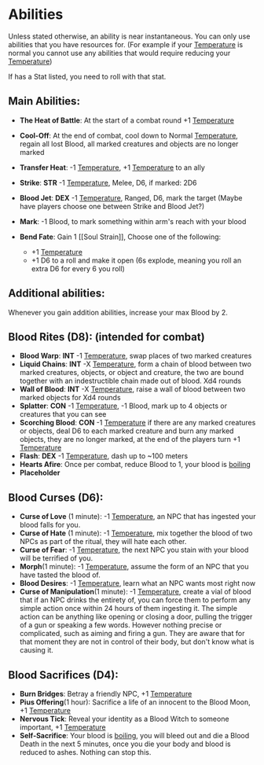 # Abilities
Unless stated otherwise, an ability is near instantaneous. You can only use abilities that you have resources for. (For example if your [Temperature](Temperature.md) is normal you cannot use any abilities that would require reducing your [Temperature](Temperature.md))

If has a Stat listed, you need to roll with that stat.
## Main Abilities:
- **The Heat of Battle**: At the start of a combat round +1 [Temperature](Temperature.md)
- **Cool-Off**: At the end of combat, cool down to Normal [Temperature](Temperature.md), regain all lost Blood, all marked creatures and objects are no longer marked
- **Transfer Heat**: -1 [Temperature](Temperature.md), +1 [Temperature](Temperature.md) to an ally
- **Strike**: **STR** -1 [Temperature](Temperature.md), Melee, D6, if marked: 2D6
- **Blood Jet**: **DEX** -1 [Temperature](Temperature.md), Ranged, D6, mark the target (Maybe have players choose one between Strike and Blood Jet?)
- **Mark**: -1 Blood, to mark something within arm's reach with your blood

- **Bend Fate**: Gain 1 [[Soul Strain]], Choose one of the following:
	- +1 [Temperature](Temperature.md)
	- +1 D6 to a roll and make it open (6s explode, meaning you roll an extra D6 for every 6 you roll)

## Additional abilities:
Whenever you gain addition abilities, increase your max Blood by 2.
## Blood Rites (D8): (intended for combat)
- **Blood Warp**: **INT** -1 [Temperature](Temperature.md), swap places of two marked creatures
- **Liquid Chains**: **INT** -X [Temperature](Temperature.md), form a chain of blood between two marked creatures, objects, or object and creature, the two are bound together with an indestructible chain made out of blood. Xd4 rounds
- **Wall of Blood**: **INT** -X [Temperature](Temperature.md), raise a wall of blood between two marked objects for Xd4 rounds
- **Splatter**: **CON** -1 [Temperature](Temperature.md), -1 Blood, mark up to 4 objects or creatures that you can see
- **Scorching Blood**: **CON** -1  [Temperature](Temperature.md) if there are any marked creatures or objects, deal D6 to each marked creature and burn any marked objects, they are no longer marked, at the end of the players turn +1 [Temperature](Temperature.md)
- **Flash**: **DEX** -1 [Temperature](Temperature.md), dash up to ~100 meters
- **Hearts Afire**: Once per combat, reduce Blood to 1, your blood is [boiling](Temperature.md)
- **Placeholder**

## Blood Curses (D6):
- **Curse of Love** (1 minute): -1 [Temperature](Temperature.md), an NPC that has ingested your blood falls for you.
- **Curse of Hate** (1 minute): -1 [Temperature](Temperature.md), mix together the blood of two NPCs as part of the ritual, they will hate each other.
- **Curse of Fear**: -1 [Temperature](Temperature.md), the next NPC you stain with your blood will be terrified of you.
- **Morph**(1 minute): -1 [Temperature](Temperature.md), assume the form of an NPC that you have tasted the blood of.
- **Blood Desires**: -1 [Temperature](Temperature.md), learn what an NPC wants most right now
- **Curse of Manipulation**(1 minute): -1 [Temperature](Temperature.md), create a vial of blood that if an NPC drinks the entirety of, you can force them to perform any simple action once within 24 hours of them ingesting it. The simple action can be anything like opening or closing a door, pulling the trigger of a gun or speaking a few words. However nothing precise or complicated, such as aiming and firing a gun. They are aware that for that moment they are not in control of their body, but don't know what is causing it. 

## Blood Sacrifices (D4):
- **Burn Bridges**: Betray a friendly NPC, +1 [Temperature](Temperature.md)
- **Pius Offering**(1 hour): Sacrifice a life of an innocent to the Blood Moon, +1 [Temperature](Temperature.md)
- **Nervous Tick**: Reveal your identity as a Blood Witch to someone important, +1 [Temperature](Temperature.md)
- **Self-Sacrifice**: Your blood is [boiling](Temperature.md), you will bleed out and die a Blood Death in the next 5 minutes, once you die your body and blood is reduced to ashes. Nothing can stop this.

